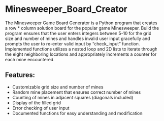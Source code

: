 # Minesweeper_Board_Creator

The Minesweeper Game Board Generator is a Python program that creates a row * column solution board for the popular game Minesweeper. Build the program ensures that the user enters integers between 5-10 for the grid size and number of mines and handles invalid user input gracefully and prompts the user to re-enter valid input by “check_input” function. Implemented functions utilizes a nested loop and 2D lists to iterate through the eight neighboring locations and appropriately increments a counter for each mine encountered.

## Features:
- Customizable grid size and number of mines
- Random mine placement that ensures correct number of mines
- Counting of mines in adjacent squares (diagonals included)
- Display of the filled grid
- Error checking of user input
- Documented functions for easy understanding and modification
